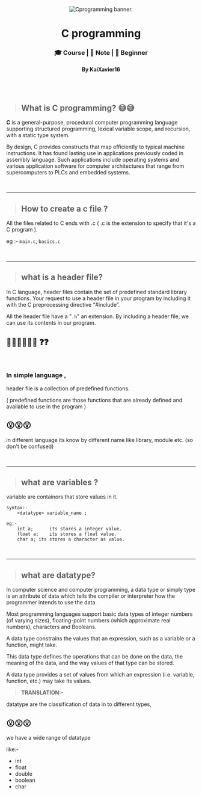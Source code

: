 <p align="center">
  <img src="https://www.goodworklabs.com/wp-content/uploads/2018/12/C-programming.png" alt="Cprogramming banner."><br>

<h1 align="center">  C programming  </h1>
<h3 align="center">🎓 Course | 📝 Note | 🔰 Beginner</h3>
<h4 align="center">By KaiXavier16</h4>

<br>
<br>

> ## What is C programming? 😅😅

**C** is a general-purpose, procedural computer programming language supporting structured programming,
lexical variable scope, and recursion, with a static type system.

By design, C provides constructs that map efficiently to typical machine instructions.
It has found lasting use in applications previously coded in assembly language.
Such applications include operating systems and various application software
for computer architectures that range from supercomputers to PLCs and embedded systems.

<br>

---

> ## How to create a c file ?

All the files related to C ends with .c ( .c is the extension to specify that it's a C program ).

eg :- `main.c`, `basics.c`

<br>

---

> ## what is a header file?

In C language, header files contain the set of predefined standard library functions.
Your request to use a header file in your program by including it with the C preprocessing directive “#include”.

All the header file have a "`.h`" an extension. By including a header file, we can use its contents in our program.

## 😵‍💫😵‍💫😵‍💫 ❓❓

<br>

### In simple language ,

header file is a collection of predefined functions.

( predefined functions are those functions that are already defined and available to use in the program )

## 😮😮😮

in different language its know by different name like library, module etc. (so don't be confused)

<br>

---

> ## what are variables ?

variable are containors that store values in it.

    syntax:-
        <datatype> variable_name ;

    eg:-
        int a;      its stores a integer value.
        float a;    its stores a float value.
        char a; its stores a character as value.

<br>

---

> ## what are datatype?

In computer science and computer programming,
a data type or simply type is an attribute of data which tells the compiler or interpreter how the programmer intends to use the data.

Most programming languages support basic data types of integer numbers (of varying sizes),
floating-point numbers (which approximate real numbers), characters and Booleans.

A data type constrains the values that an expression, such as a variable or a function, might take.

This data type defines the operations that can be done on the data, the meaning of the data, and the way values of that type can be stored.

A data type provides a set of values from which an expression (i.e. variable, function, etc.) may take its values.

> **TRANSLATION:-**

datatype are the classification of data in to different types,

## 😮😮😮

we have a wide range of datatype

like:-

-   int
-   float
-   double
-   boolean
-   char
